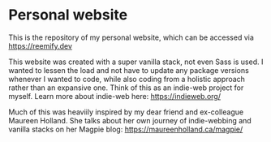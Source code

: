# Personal website
This is the repository of my personal website, which can be accessed via https://reemify.dev

This website was created with a super vanilla stack, not even Sass is used. I wanted to lessen the load and not have to update any package versions whenever I wanted to code, while also coding from a holistic approach rather than an expansive one. 
Think of this as an indie-web project for myself. Learn more about indie-web here: https://indieweb.org/

Much of this was heaviily inspired by my dear friend and ex-colleague Maureen Holland. She talks about her own journey of indie-webbing and vanilla stacks on her Magpie blog: https://maureenholland.ca/magpie/
